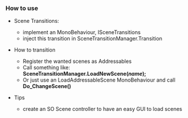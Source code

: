 ### How to use
* Scene Transitions:
   * implement an MonoBehaviour, ISceneTransitions
   * inject this transition in SceneTransitionManager.Transition

* How to transition
    * Register the wanted scenes as Addressables
    * Call something like: 
    **SceneTransitionManager.LoadNewScene(*name*);**
    * Or just use an LoadAddressableScene MonoBehaviour and call **Do_ChangeScene()**

* Tips
    * create an SO Scene controller to have an easy GUI to load scenes